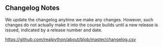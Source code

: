 ## Changelog Notes

We update the changelog anytime we make any changes. However, such changes do not actually make it into the course builds until a new release is issued, indicated by a release number and date.

https://github.com/realpython/about/blob/master/changelog.csv